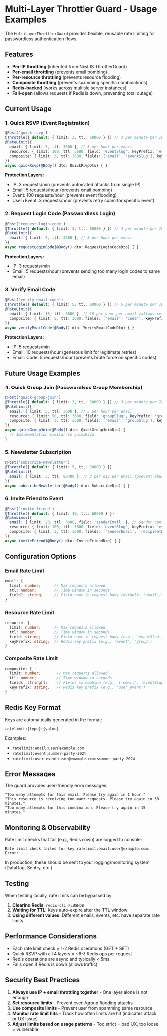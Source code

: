 # Multi-Layer Throttler Guard - Usage Examples

The `MultiLayerThrottlerGuard` provides flexible, reusable rate limiting for passwordless authentication flows.

## Features

- **Per-IP throttling** (inherited from NestJS ThrottlerGuard)
- **Per-email throttling** (prevents email bombing)
- **Per-resource throttling** (prevents resource flooding)
- **Composite throttling** (prevents spamming specific combinations)
- **Redis-backed** (works across multiple server instances)
- **Fail-open** (allows requests if Redis is down, preventing total outage)

## Current Usage

### 1. Quick RSVP (Event Registration)

```typescript
@Post('quick-rsvp')
@Throttle({ default: { limit: 3, ttl: 60000 } }) // 3 per minute per IP
@RateLimit({
  email: { limit: 5, ttl: 3600 }, // 5 per hour per email
  resource: { limit: 100, ttl: 3600, field: 'eventSlug', keyPrefix: 'event' }, // 100 per hour per event
  composite: { limit: 3, ttl: 3600, fields: ['email', 'eventSlug'], keyPrefix: 'user_event' }, // 3 per hour per user+event
})
async quickRsvp(@Body() dto: QuickRsvpDto) { }
```

**Protection Layers:**
- IP: 3 requests/min (prevents automated attacks from single IP)
- Email: 5 requests/hour (prevents email bombing)
- Event: 100 requests/hour (prevents event flooding)
- User+Event: 3 requests/hour (prevents retry spam for specific event)

### 2. Request Login Code (Passwordless Login)

```typescript
@Post('request-login-code')
@Throttle({ default: { limit: 3, ttl: 60000 } }) // 3 per minute per IP
@RateLimit({
  email: { limit: 5, ttl: 3600 }, // 5 per hour per email
})
async requestLoginCode(@Body() dto: RequestLoginCodeDto) { }
```

**Protection Layers:**
- IP: 3 requests/min
- Email: 5 requests/hour (prevents sending too many login codes to same email)

### 3. Verify Email Code

```typescript
@Post('verify-email-code')
@Throttle({ default: { limit: 5, ttl: 60000 } }) // 5 per minute per IP
@RateLimit({
  email: { limit: 10, ttl: 3600 }, // 10 per hour per email (allows retries)
  composite: { limit: 5, ttl: 3600, fields: ['email', 'code'], keyPrefix: 'email_code' }, // 5 per hour per code
})
async verifyEmailCode(@Body() dto: VerifyEmailCodeDto) { }
```

**Protection Layers:**
- IP: 5 requests/min
- Email: 10 requests/hour (generous limit for legitimate retries)
- Email+Code: 5 requests/hour (prevents brute force on specific codes)

## Future Usage Examples

### 4. Quick Group Join (Passwordless Group Membership)

```typescript
@Post('quick-group-join')
@Throttle({ default: { limit: 3, ttl: 60000 } }) // 3 per minute per IP
@RateLimit({
  email: { limit: 5, ttl: 3600 }, // 5 per hour per email
  resource: { limit: 50, ttl: 3600, field: 'groupSlug', keyPrefix: 'group' }, // 50 per hour per group
  composite: { limit: 3, ttl: 3600, fields: ['email', 'groupSlug'], keyPrefix: 'user_group' }, // 3 per hour per user+group
})
async quickGroupJoin(@Body() dto: QuickGroupJoinDto) {
  // Implementation similar to quickRsvp
}
```

### 5. Newsletter Subscription

```typescript
@Post('subscribe-newsletter')
@Throttle({ default: { limit: 5, ttl: 60000 } })
@RateLimit({
  email: { limit: 3, ttl: 86400 }, // 3 per day per email (prevent abuse)
})
async subscribeNewsletter(@Body() dto: SubscribeDto) { }
```

### 6. Invite Friend to Event

```typescript
@Post('invite-friend')
@Throttle({ default: { limit: 10, ttl: 60000 } })
@RateLimit({
  email: { limit: 20, ttl: 3600, field: 'senderEmail' }, // Sender can invite 20 people/hour
  resource: { limit: 100, ttl: 3600, field: 'eventSlug', keyPrefix: 'event_invites' }, // Max 100 invites/hour per event
  composite: { limit: 5, ttl: 3600, fields: ['senderEmail', 'recipientEmail'], keyPrefix: 'sender_recipient' }, // Can't spam same recipient
})
async inviteFriend(@Body() dto: InviteFriendDto) { }
```

## Configuration Options

### Email Rate Limit

```typescript
email: {
  limit: number;      // Max requests allowed
  ttl: number;        // Time window in seconds
  field?: string;     // Field name in request body (default: 'email')
}
```

### Resource Rate Limit

```typescript
resource: {
  limit: number;      // Max requests allowed
  ttl: number;        // Time window in seconds
  field: string;      // Field name in request body (e.g., 'eventSlug', 'groupSlug')
  keyPrefix: string;  // Redis key prefix (e.g., 'event', 'group')
}
```

### Composite Rate Limit

```typescript
composite: {
  limit: number;       // Max requests allowed
  ttl: number;         // Time window in seconds
  fields: string[];    // Fields to combine (e.g., ['email', 'eventSlug'])
  keyPrefix: string;   // Redis key prefix (e.g., 'user_event')
}
```

## Redis Key Format

Keys are automatically generated in the format:

```
ratelimit:{type}:{value}
```

Examples:
- `ratelimit:email:user@example.com`
- `ratelimit:event:summer-party-2024`
- `ratelimit:user_event:user@example.com:summer-party-2024`

## Error Messages

The guard provides user-friendly error messages:

```
"Too many attempts for this email. Please try again in 1 hour."
"This resource is receiving too many requests. Please try again in 30 minutes."
"Too many attempts for this combination. Please try again in 15 minutes."
```

## Monitoring & Observability

Rate limit checks that fail (e.g., Redis down) are logged to console:

```
Rate limit check failed for key ratelimit:email:user@example.com: Error: ...
```

In production, these should be sent to your logging/monitoring system (DataDog, Sentry, etc.)

## Testing

When testing locally, rate limits can be bypassed by:

1. **Clearing Redis**: `redis-cli FLUSHDB`
2. **Waiting for TTL**: Keys auto-expire after the TTL window
3. **Using different values**: Different emails, events, etc. have separate rate limits

## Performance Considerations

- Each rate limit check = 1-2 Redis operations (GET + SET)
- Quick RSVP with all 4 layers = ~6-8 Redis ops per request
- Redis operations are async and typically < 5ms
- Fails open if Redis is down (allows traffic)

## Security Best Practices

1. **Always use IP + email throttling together** - One layer alone is not enough
2. **Set resource limits** - Prevent event/group flooding attacks
3. **Use composite limits** - Prevent user from spamming same resource
4. **Monitor rate limit hits** - Track how often limits are hit (indicates attack or UX issue)
5. **Adjust limits based on usage patterns** - Too strict = bad UX, too loose = vulnerable
